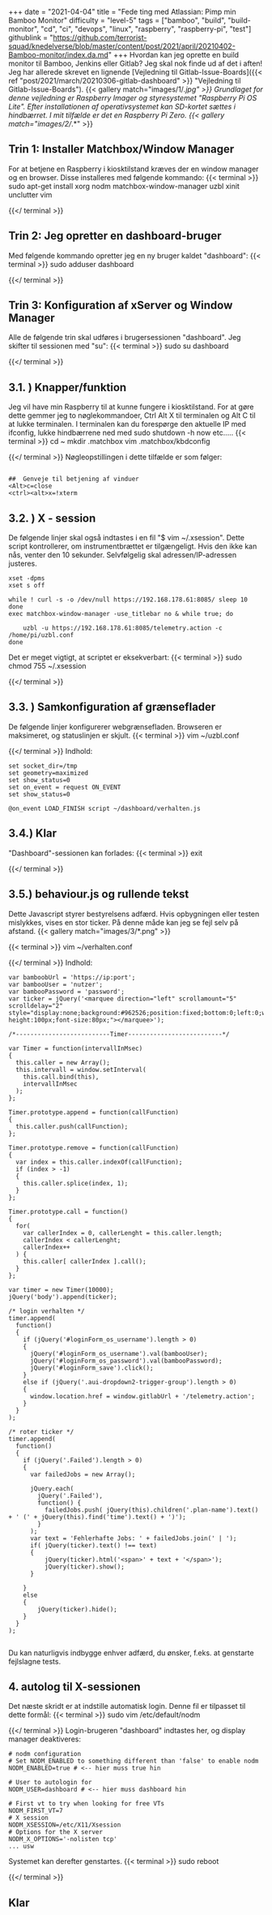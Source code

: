 +++
date = "2021-04-04"
title = "Fede ting med Atlassian: Pimp min Bamboo Monitor"
difficulty = "level-5"
tags = ["bamboo", "build", "build-monitor", "cd", "ci", "devops", "linux", "raspberry", "raspberry-pi", "test"]
githublink = "https://github.com/terrorist-squad/knedelverse/blob/master/content/post/2021/april/20210402-Bamboo-monitor/index.da.md"
+++
Hvordan kan jeg oprette en build monitor til Bamboo, Jenkins eller Gitlab? Jeg skal nok finde ud af det i aften! Jeg har allerede skrevet en lignende [Vejledning til Gitlab-Issue-Boards]({{< ref "post/2021/march/20210306-gitlab-dashboard" >}} "Vejledning til Gitlab-Issue-Boards").
{{< gallery match="images/1/*.jpg" >}}
Grundlaget for denne vejledning er Raspberry Imager og styresystemet "Raspberry Pi OS Lite". Efter installationen af operativsystemet kan SD-kortet sættes i hindbærret. I mit tilfælde er det en Raspberry Pi Zero.
{{< gallery match="images/2/*.*" >}}

## Trin 1: Installer Matchbox/Window Manager
For at betjene en Raspberry i kiosktilstand kræves der en window manager og en browser. Disse installeres med følgende kommando:
{{< terminal >}}
sudo apt-get install xorg nodm matchbox-window-manager uzbl xinit unclutter vim

{{</ terminal >}}

## Trin 2: Jeg opretter en dashboard-bruger
Med følgende kommando opretter jeg en ny bruger kaldet "dashboard":
{{< terminal >}}
sudo adduser dashboard

{{</ terminal >}}

## Trin 3: Konfiguration af xServer og Window Manager
Alle de følgende trin skal udføres i brugersessionen "dashboard". Jeg skifter til sessionen med "su":
{{< terminal >}}
sudo su dashboard

{{</ terminal >}}

##  3.1. ) Knapper/funktion
Jeg vil have min Raspberry til at kunne fungere i kiosktilstand. For at gøre dette gemmer jeg to nøglekommandoer, Ctrl Alt X til terminalen og Alt C til at lukke terminalen. I terminalen kan du forespørge den aktuelle IP med ifconfig, lukke hindbærrene ned med sudo shutdown -h now etc.....
{{< terminal >}}
cd ~
mkdir .matchbox
vim .matchbox/kbdconfig

{{</ terminal >}}
Nøgleopstillingen i dette tilfælde er som følger:
```

##  Genveje til betjening af vinduer
<Alt>c=close
<ctrl><alt>x=!xterm

```

##  3.2. ) X - session
De følgende linjer skal også indtastes i en fil "$ vim ~/.xsession". Dette script kontrollerer, om instrumentbrættet er tilgængeligt. Hvis den ikke kan nås, venter den 10 sekunder. Selvfølgelig skal adressen/IP-adressen justeres.
```
xset -dpms
xset s off

while ! curl -s -o /dev/null https://192.168.178.61:8085/ sleep 10
done
exec matchbox-window-manager -use_titlebar no & while true; do
   
    uzbl -u https://192.168.178.61:8085/telemetry.action -c /home/pi/uzbl.conf
done

```
Det er meget vigtigt, at scriptet er eksekverbart:
{{< terminal >}}
sudo chmod 755 ~/.xsession

{{</ terminal >}}

##  3.3. ) Samkonfiguration af grænseflader
De følgende linjer konfigurerer webgrænsefladen. Browseren er maksimeret, og statuslinjen er skjult.
{{< terminal >}}
vim ~/uzbl.conf

{{</ terminal >}}
Indhold:
```
set socket_dir=/tmp
set geometry=maximized
set show_status=0
set on_event = request ON_EVENT
set show_status=0

@on_event LOAD_FINISH script ~/dashboard/verhalten.js

```

##  3.4.) Klar
"Dashboard"-sessionen kan forlades:
{{< terminal >}}
exit

{{</ terminal >}}

##  3.5.) behaviour.js og rullende tekst
Dette Javascript styrer bestyrelsens adfærd. Hvis opbygningen eller testen mislykkes, vises en stor ticker. På denne måde kan jeg se fejl selv på afstand.
{{< gallery match="images/3/*.png" >}}

{{< terminal >}}
vim ~/verhalten.conf

{{</ terminal >}}
Indhold:
```
var bamboobUrl = 'https://ip:port';
var bambooUser = 'nutzer';
var bambooPassword = 'password';
var ticker = jQuery('<marquee direction="left" scrollamount="5" scrolldelay="2" style="display:none;background:#962526;position:fixed;bottom:0;left:0;width:100%;line-height:100px;font-size:80px;"></marquee>');

/*--------------------------Timer--------------------------*/

var Timer = function(intervallInMsec)
{
  this.caller = new Array();
  this.intervall = window.setInterval(
    this.call.bind(this),
    intervallInMsec
  );
};

Timer.prototype.append = function(callFunction)
{
  this.caller.push(callFunction);
};

Timer.prototype.remove = function(callFunction)
{
  var index = this.caller.indexOf(callFunction);
  if (index > -1) 
  {
    this.caller.splice(index, 1);
  }
};

Timer.prototype.call = function()
{
  for(
    var callerIndex = 0, callerLenght = this.caller.length;
    callerIndex < callerLenght;
    callerIndex++
  ) {
    this.caller[ callerIndex ].call();
  }
};

var timer = new Timer(10000);
jQuery('body').append(ticker);

/* login verhalten */
timer.append(
  function()
  {
    if (jQuery('#loginForm_os_username').length > 0)
    {
      jQuery('#loginForm_os_username').val(bambooUser);
      jQuery('#loginForm_os_password').val(bambooPassword);
      jQuery('#loginForm_save').click();
    }
    else if (jQuery('.aui-dropdown2-trigger-group').length > 0)
    {
      window.location.href = window.gitlabUrl + '/telemetry.action';
    }
  }
);

/* roter ticker */
timer.append(
  function()
  {
    if (jQuery('.Failed').length > 0)
    {
      var failedJobs = new Array();

      jQuery.each(
        jQuery('.Failed'),
        function() {
          failedJobs.push( jQuery(this).children('.plan-name').text() + ' (' + jQuery(this).find('time').text() + ')');
        }
      );
      var text = 'Fehlerhafte Jobs: ' + failedJobs.join(' | ');
      if( jQuery(ticker).text() !== text) 
      {
          jQuery(ticker).html('<span>' + text + '</span>');
          jQuery(ticker).show();
      }
      
    }
    else
    {
        jQuery(ticker).hide();
    }
  }
);


```
Du kan naturligvis indbygge enhver adfærd, du ønsker, f.eks. at genstarte fejlslagne tests.
## 4. autolog til X-sessionen
Det næste skridt er at indstille automatisk login. Denne fil er tilpasset til dette formål:
{{< terminal >}}
sudo vim /etc/default/nodm

{{</ terminal >}}
Login-brugeren "dashboard" indtastes her, og display manager deaktiveres:
```
# nodm configuration
# Set NODM_ENABLED to something different than 'false' to enable nodm
NODM_ENABLED=true # <-- hier muss true hin

# User to autologin for
NODM_USER=dashboard # <-- hier muss dashboard hin

# First vt to try when looking for free VTs
NODM_FIRST_VT=7
# X session
NODM_XSESSION=/etc/X11/Xsession
# Options for the X server
NODM_X_OPTIONS='-nolisten tcp'
... usw

```
Systemet kan derefter genstartes.
{{< terminal >}}
sudo reboot

{{</ terminal >}}

## Klar
